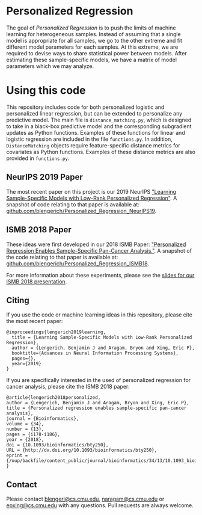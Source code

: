 # Personalized Regression

The goal of *Personalized Regression* is to push the limits of machine learning for heterogeneous samples. Instead of assuming that a single model is appropriate for all samples, we go to the other extreme and fit different model parameters for each samples. At this extreme, we are required to devise ways to share statistical power between models. After estimating these sample-specific models, we have a matrix of model parameters which we may analyze.


# Using this code

This repository includes code for both personalized logistic and personalized linear regression, but can be extended to personalize any predictive model. The main file is `distance_matching.py`, which is designed to take in a black-box predictive model and the corresponding subgradient updates as Python functions. Examples of these functions for linear and logistic regression are included in the file `functions.py`. In addition, `DistanceMatching` objects require feature-specific distance metrics for covariates as Python functions. Examples of these distance metrics are also provided in `functions.py`.


## NeurIPS 2019 Paper
The most recent paper on this project is our 2019 NeurIPS ["Learning Sample-Specific Models with Low-Rank Personalized Regression"](). A snapshot of code relating to that paper is available at: [github.com/blengerich/Personalized_Regression_NeurIPS19](https://github.com/blengerich/Personalized_Regression_NeurIPS19).


## ISMB 2018 Paper
These ideas were first developed in our 2018 ISMB Paper: ["Personalized Regression Enables Sample-Specific Pan-Cancer Analysis."](https://academic.oup.com/bioinformatics/article/34/13/i178/5045771).
A snapshot of the code relating to that paper is available at: [github.com/blengerich/Personalized_Regression_ISMB18](https://github.com/blengerich/Personalized_Regression_ISMB18).

For more information about these experiments, please see the [slides for our ISMB 2018 presentation](//www.cs.cmu.edu/~blengeri/downloads/slides/personalized_regression_ismb_2018.pdf).


## Citing

If you use the code or machine learning ideas in this repository, please cite the most recent paper:
```
@inproceedings{lengerich2019learning,
  title = {Learning Sample-Specific Models with Low-Rank Personalized Regression},
  author = {Lengerich, Benjamin J and Aragam, Bryon and Xing, Eric P},
  booktitle={Advances in Neural Information Processing Systems},
  pages={},
  year={2019}
}
```


If you are specifically interested in the used of personalized regression for cancer analysis, please cite the ISMB 2018 paper:
```
@article{lengerich2018personalized,
author = {Lengerich, Benjamin J and Aragam, Bryon and Xing, Eric P},
title = {Personalized regression enables sample-specific pan-cancer analysis},
journal = {Bioinformatics},
volume = {34},
number = {13},
pages = {i178-i186},
year = {2018},
doi = {10.1093/bioinformatics/bty250},
URL = {http://dx.doi.org/10.1093/bioinformatics/bty250},
eprint = {/oup/backfile/content_public/journal/bioinformatics/34/13/10.1093_bioinformatics_bty250/1/bty250.pdf}
}
```

## Contact
Please contact blengeri@cs.cmu.edu, naragam@cs.cmu.edu or epxing@cs.cmu.edu with any questions. Pull requests are always welcome.
